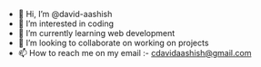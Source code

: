 - 👋 Hi, I’m @david-aashish
- 👀 I’m interested in coding
- 🌱 I’m currently learning web development
- 💞️ I’m looking to collaborate on working on projects
- 📫 How to reach me on my email :- cdavidaashish@gmail.com

<!---
david-aashish/david-aashish is a ✨ special ✨ repository because its `README.md` (this file) appears on your GitHub profile.
You can click the Preview link to take a look at your changes.
--->
